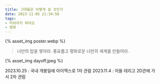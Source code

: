 ```yaml
---
title: 그대들은 어떻게 살 것인가
date: 2023-11-05 21:34:58
tags:
- 미야자키 하야오
- 영화
---
```


{% asset_img poster.webp %}

> 너만의 탑을 쌓아라. 
> 풍요롭고 평화로운 너만의 세계를 만들어라.

<!--more-->

{% asset_img dayoff.jpeg %}

2023.10.25 : 국내 개봉일에 아이맥스로 1차 관람
2023.11.4 : 아들 데리고 2D관에 가서 2차 관람

